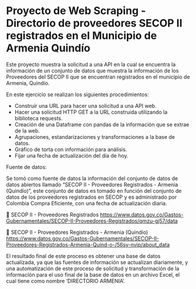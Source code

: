 # Proyecto de Web Scraping - Directorio de proveedores SECOP II registrados en el Municipio de Armenia Quindío

Este proyecto muestra la solicitud a una API en la cual se encuentra la información de un conjunto de datos que muestra la información de los Proveedores del SECOP II que se encuentran registrados en el municipio de Armenia, Quindío.

En este ejercicio se realizan los siguientes procedimientos:

-	Construir una URL para hacer una solicitud a una API web.	
-	Hacer una solicitud HTTP GET a la URL construida utilizando la biblioteca requests.
-	Creación de una Dataframe con pandas de la información que se extrae de la web.
-	Agrupaciones, estandarizaciones y transformaciones a la base de datos.
-	Gráfico de torta con información para análisis.
-	Fijar una fecha de actualización del día de hoy.

Fuente de datos:

Se tomó como fuente de datos la información del conjunto de datos de datos abiertos llamado “SECOP II - Proveedores Registrados - Armenia (Quindío)”, este conjunto de datos es tomado en función del conjunto de datos de los proveedores registrados en SECOP y es administrado por Colombia Compra Eficiente, con una fecha de actualización diaria.

	SECOP II - Proveedores Registrados
https://www.datos.gov.co/Gastos-Gubernamentales/SECOP-II-Proveedores-Registrados/qmzu-gj57/data 

	SECOP II - Proveedores Registrados - Armenia (Quindío)
https://www.datos.gov.co/Gastos-Gubernamentales/SECOP-II-Proveedores-Registrados-Armenia-Quind-o-/56sy-nvip/about_data 

El resultado final de este proceso es obtener una base de datos actualizada, ya que las fuentes de información se actualizan diariamente, y una automatización de este proceso de solicitud y transformación de la información para el uso final de la base de datos en un archivo Excel, el cual tiene como nombre ‘DIRECTORIO ARMENIA’.
